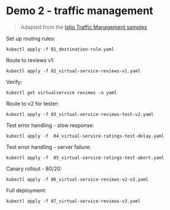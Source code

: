 
# Demo 2 - traffic management

> Adapted from the [Istio Traffic Management samples](https://istio.io/docs/tasks/traffic-management/)

Set up routing rules:

```
kubectl apply -f 01_destination-rule.yaml
```

Route to reviews v1:

```
kubectl apply -f 02_virtual-service-reviews-v1.yaml
```

Verify:

```
kubectl get virtualservice reviews -o yaml
```

Route to v2 for tester:

```
kubectl apply -f 03_virtual-service-reviews-test-v2.yaml
```

Test error handling - slow response:

```
kubectl apply -f  04_virtual-service-ratings-test-delay.yaml
```

Test error handling - server failure:

```
kubectl apply -f  05_virtual-service-ratings-test-abort.yaml
```

Canary rollout - 80/20:

```
kubectl apply -f 06_virtual-service-reviews-v2-v3.yaml
```

Full deployment:

```
kubectl apply -f 07_virtual-service-reviews-v3.yaml
```